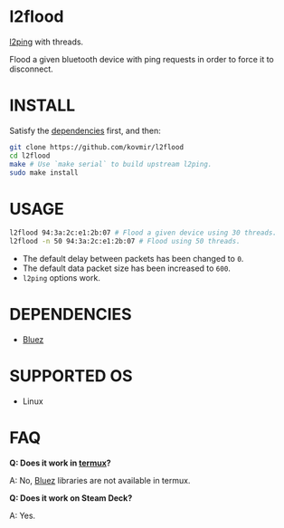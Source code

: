 # l2flood

[l2ping][1] with threads.

Flood a given bluetooth device with ping requests in order to force it to
disconnect.

# INSTALL

Satisfy the [dependencies](#dependencies) first, and then:

```bash
git clone https://github.com/kovmir/l2flood
cd l2flood
make # Use `make serial` to build upstream l2ping.
sudo make install
```

# USAGE

```bash
l2flood 94:3a:2c:e1:2b:07 # Flood a given device using 30 threads.
l2flood -n 50 94:3a:2c:e1:2b:07 # Flood using 50 threads.
```

* The default delay between packets has been changed to `0`.
* The default data packet size has been increased to `600`.
* `l2ping` options work.

# DEPENDENCIES

* [Bluez][3]

# SUPPORTED OS

* Linux

# FAQ

**Q: Does it work in [termux][2]?**

A: No, [Bluez][3] libraries are not available in termux.

**Q: Does it work on Steam Deck?**

A: Yes.

[1]: https://linux.die.net/man/1/l2ping
[2]: https://github.com/termux/termux-app
[3]: https://wiki.archlinux.org/title/Bluetooth
